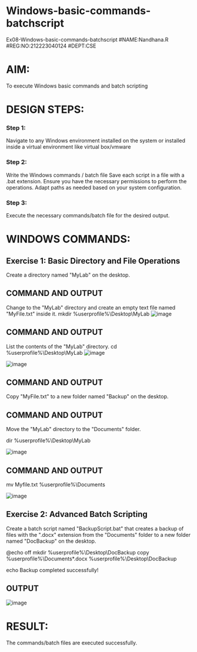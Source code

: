 # Windows-basic-commands-batchscript
Ex08-Windows-basic-commands-batchscript
#NAME:Nandhana.R
#REG:NO:212223040124
#DEPT:CSE


# AIM:
To execute Windows basic commands and batch scripting

# DESIGN STEPS:

### Step 1:

Navigate to any Windows environment installed on the system or installed inside a virtual environment like virtual box/vmware 

### Step 2:

Write the Windows commands / batch file
Save each script in a file with a .bat extension.
Ensure you have the necessary permissions to perform the operations.
Adapt paths as needed based on your system configuration.
### Step 3:

Execute the necessary commands/batch file for the desired output. 




# WINDOWS COMMANDS:
## Exercise 1: Basic Directory and File Operations
Create a directory named "MyLab" on the desktop.


## COMMAND AND OUTPUT

Change to the "MyLab" directory and create an empty text file named "MyFile.txt" inside it.
mkdir %userprofile%\Desktop\MyLab
![image](https://github.com/user-attachments/assets/28a8697c-d3c7-45dc-90ae-24ddee22bf01)



## COMMAND AND OUTPUT

List the contents of the "MyLab" directory.
cd %userprofile%\Desktop\MyLab
![image](https://github.com/user-attachments/assets/48d1bfc4-2059-45c6-b2f6-f991b87ac819)


![image](https://github.com/user-attachments/assets/5d070ffc-e10b-4055-95f8-9ebb7b3469ef)




## COMMAND AND OUTPUT

Copy "MyFile.txt" to a new folder named "Backup" on the desktop.


## COMMAND AND OUTPUT

Move the "MyLab" directory to the "Documents" folder.

dir %userprofile%\Desktop\MyLab


![image](https://github.com/user-attachments/assets/8f78ffd6-2f49-40d2-ba15-7fe97a970d03)

## COMMAND AND OUTPUT
mv Myfile.txt %userprofile%\Documents

![image](https://github.com/user-attachments/assets/6b8aabd6-eab8-4bb2-84b0-15d3f4cb2f17)



## Exercise 2: Advanced Batch Scripting
Create a batch script named "BackupScript.bat" that creates a backup of files with the ".docx" extension from the "Documents" folder to a new folder named "DocBackup" on the desktop.

@echo off
mkdir %userprofile%\Desktop\DocBackup
copy %userprofile%\Documents\*.docx %userprofile%\Desktop\DocBackup

echo Backup completed successfully!





## OUTPUT



![image](https://github.com/user-attachments/assets/9d5e2506-52a7-42db-b640-69f5850dda1c)



# RESULT:
The commands/batch files are executed successfully.

